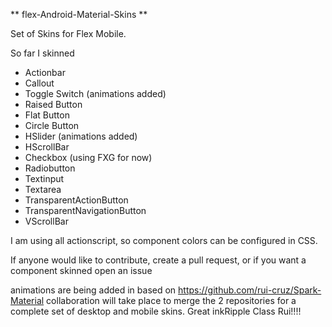** flex-Android-Material-Skins **

Set of Skins for Flex Mobile. 

So far I skinned

- Actionbar 
- Callout
- Toggle Switch (animations added)
- Raised Button
- Flat Button 
- Circle Button 
- HSlider (animations added)
- HScrollBar
- Checkbox (using FXG for now) 
- Radiobutton 
- Textinput 
- Textarea 
- TransparentActionButton 
- TransparentNavigationButton 
- VScrollBar

I am using all actionscript, so component colors can be configured in CSS. 

If anyone would like to contribute, create a pull request, or if you want a component skinned open an issue

animations are being added in based on https://github.com/rui-cruz/Spark-Material collaboration will take place 
to merge the 2 repositories for a complete set of desktop and mobile skins. Great inkRipple Class Rui!!!!